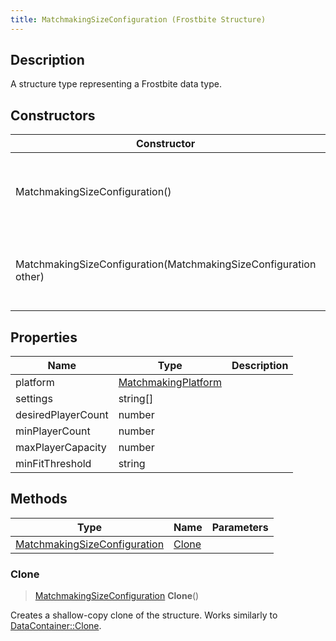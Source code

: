 ```yaml
---
title: MatchmakingSizeConfiguration (Frostbite Structure)
---
```

## Description

A structure type representing a Frostbite data type.

## Constructors

| Constructor                                                      | Description                                              |
| ---------------------------------------------------------------- | -------------------------------------------------------- |
| MatchmakingSizeConfiguration()                                   | Create a new instance of this structure type.            |
| MatchmakingSizeConfiguration(MatchmakingSizeConfiguration other) | Create a reference copy of a structure of the same type. |

## Properties

| Name               | Type                                       | Description |
| ------------------ | ------------------------------------------ | ----------- |
| platform           | [MatchmakingPlatform](MatchmakingPlatform) |             |
| settings           | string\[\]                                 |             |
| desiredPlayerCount | number                                     |             |
| minPlayerCount     | number                                     |             |
| maxPlayerCapacity  | number                                     |             |
| minFitThreshold    | string                                     |             |

## Methods

| Type                                                         | Name            | Parameters |
| ------------------------------------------------------------ | --------------- | ---------- |
| [MatchmakingSizeConfiguration](MatchmakingSizeConfiguration) | [Clone](#clone) |            |

### Clone

> [MatchmakingSizeConfiguration](MatchmakingSizeConfiguration) **Clone**()

Creates a shallow-copy clone of the structure. Works similarly to [DataContainer::Clone](/vext/ref/cls/shr/datacontainer#clone).
